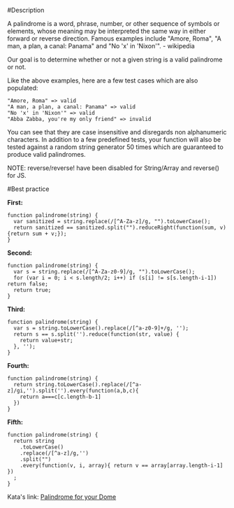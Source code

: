 #Description

A palindrome is a word, phrase, number, or other sequence of symbols or elements, whose meaning may be interpreted the same way in either forward or reverse direction. Famous examples include "Amore, Roma", "A man, a plan, a canal: Panama" and "No 'x' in 'Nixon'". - wikipedia

Our goal is to determine whether or not a given string is a valid palindrome or not.

Like the above examples, here are a few test cases which are also populated:

```
"Amore, Roma" => valid
"A man, a plan, a canal: Panama" => valid
"No 'x' in 'Nixon'" => valid
"Abba Zabba, you're my only friend" => invalid
```

You can see that they are case insensitive and disregards non alphanumeric characters. In addition to a few predefined tests, your function will also be tested against a random string generator 50 times which are guaranteed to produce valid palindromes.

NOTE: reverse/reverse! have been disabled for String/Array and reverse() for JS.

#Best practice

**First:**
```
function palindrome(string) {
  var sanitized = string.replace(/[^A-Za-z]/g, "").toLowerCase();
  return sanitized == sanitized.split("").reduceRight(function(sum, v) {return sum + v;});
}
```

**Second:**
```
function palindrome(string) {
  var s = string.replace(/[^A-Za-z0-9]/g, "").toLowerCase();
  for (var i = 0; i < s.length/2; i++) if (s[i] != s[s.length-i-1]) return false;
  return true;
}
```

**Third:**
```
function palindrome(string) {
  var s = string.toLowerCase().replace(/[^a-z0-9]+/g, '');
  return s == s.split('').reduce(function(str, value) {
    return value+str;
  }, '');
}
```

**Fourth:**
```
function palindrome(string) {
  return string.toLowerCase().replace(/[^a-z]/gi,'').split('').every(function(a,b,c){
    return a===c[c.length-b-1]
  })
}
```

**Fifth:**
```
function palindrome(string) {
  return string
    .toLowerCase()
    .replace(/[^a-z]/g,'')
    .split("")
    .every(function(v, i, array){ return v == array[array.length-i-1] })
  ;
}
```

Kata's link: [Palindrome for your Dome](http://www.codewars.com/kata/palindrome-for-your-dome/)
